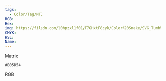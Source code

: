 ```yaml
---
tags:
  - Color/Tag/NTC
RGB:
Hex:
img: https://filedn.com/l0hpzxl1f01yT7GHxtF8cyk/Color%20Snake/SVG_Tumb%20Mass%20No%20Name/B05D54.svg
CMYK:
HSL:
Name:
---
```

Matrix
```palette
#B05D54
```
RGB
